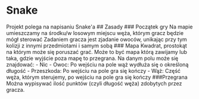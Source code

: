 Snake
=====

Projekt polega na napisaniu Snake'a \#\# Zasady \#\#\# Początek gry Na
mapie umieszczamy na środku/w losowym miejscu węża, którym gracz będzie
mógł sterować Zadaniem gracza jest zjadanie owoców, unikając przy tym
kolizji z innymi przedmiotami i samym sobą \#\#\# Mapa Kwadrat,
prostokąt na którym może się poruszać grać. Może to być mapa którą
zawijamy lub taka, gdzie wyjście poza mapę to przegrana. Na danym polu
może się znajdować: - Nic - Owoc: Po wejściu na pole wąż wydłuża się o
określoną długość - Przeszkoda: Po wejściu na pole gra się kończy - Wąż:
Część węża, którym sterujemy, po wejściu na pole gra się kończy
\#\#\#Przegrana Można wypisywać ilość punktów (czyli długość węża)
zdobytych przez gracza.
